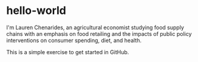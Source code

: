 # hello-world

I'm Lauren Chenarides, an agricultural economist studying food supply chains with an emphasis on food retailing and the impacts of public policy interventions on consumer spending, diet, and health. 

This is a simple exercise to get started in GitHub. 

